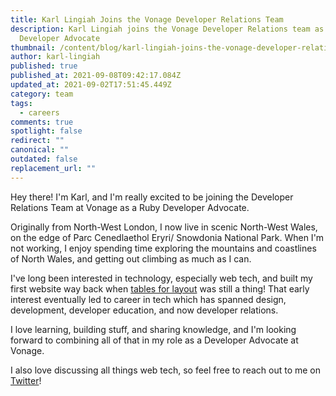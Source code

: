 ```yaml
---
title: Karl Lingiah Joins the Vonage Developer Relations Team
description: Karl Lingiah joins the Vonage Developer Relations team as a Ruby
  Developer Advocate
thumbnail: /content/blog/karl-lingiah-joins-the-vonage-developer-relations-team/karl-lingiah.png
author: karl-lingiah
published: true
published_at: 2021-09-08T09:42:17.084Z
updated_at: 2021-09-02T17:51:45.449Z
category: team
tags:
  - careers
comments: true
spotlight: false
redirect: ""
canonical: ""
outdated: false
replacement_url: ""
---
```

Hey there! I'm Karl, and I'm really excited to be joining the Developer Relations Team at Vonage as a Ruby Developer Advocate.

Originally from North-West London, I now live in scenic North-West Wales, on the edge of Parc Cenedlaethol Eryri/ Snowdonia National Park. When I'm not working, I enjoy spending time exploring the mountains and coastlines of North Wales, and getting out climbing as much as I can.

I've long been interested in technology, especially web tech, and built my first website way back when [tables for layout](https://thehistoryoftheweb.com/tables-layout-absurd/) was still a thing! That early interest eventually led to career in tech which has spanned design, development, developer education, and now developer relations.

I love learning, building stuff, and sharing knowledge, and I'm looking forward to combining all of that in my role as a Developer Advocate at Vonage.

I also love discussing all things web tech, so feel free to reach out to me on [Twitter](https://twitter.com/KarlLingiah)!
